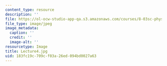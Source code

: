 ```yaml
---
content_type: resource
description: ''
file: https://ol-ocw-studio-app-qa.s3.amazonaws.com/courses/8-03sc-physics-iii-vibrations-and-waves-fall-2016/183fc19c709cf03a26ed094bd0027a63_Lecture4.jpg
file_type: image/jpeg
image_metadata:
  caption: ''
  credit: ''
  image-alt: ''
resourcetype: Image
title: Lecture4.jpg
uid: 183fc19c-709c-f03a-26ed-094bd0027a63
---
```

